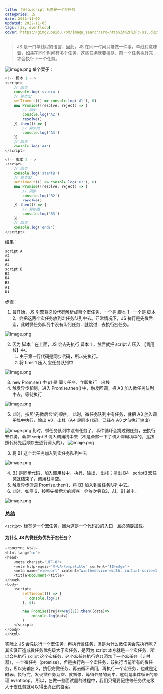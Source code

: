 ```yaml
---
title: 为什么script 标签是一个宏任务
categories: JS
date: 2022-11-05
updated: 2022-11-05
tags: [JS, eventloop]
cover: https://gimg2.baidu.com/image_search/src=http%3A%2F%2Fc-ssl.duitang.com%2Fuploads%2Fitem%2F201612%2F07%2F20161207212120_NJLCP.jpeg&refer=http%3A%2F%2Fc-ssl.duitang.com&app=2002&size=f9999,10000&q=a80&n=0&g=0n&fmt=auto?sec=1673494031&t=952d53bd392fa152eb1c9f1a7c658539
---
```


> JS 是一门单线程的语言，因此，JS 在同一时间只能做一件事，单线程意味着，如果在同个时间有多个任务，这些任务就要排队，前一个任务执行完，才会执行下一个任务。

![image.png](https://cdn.nlark.com/yuque/0/2022/png/2324645/1670897426854-c1daf2d5-449d-48a3-9264-8fc0bca3f163.png#averageHue=%23f1eff2&clientId=u9fcda738-8167-4&crop=0&crop=0&crop=1&crop=1&from=paste&height=477&id=u76ea3fa3&margin=%5Bobject%20Object%5D&name=image.png&originHeight=477&originWidth=763&originalType=binary&ratio=1&rotation=0&showTitle=false&size=138004&status=done&style=none&taskId=u6d065fa0-7f0c-4299-9eb1-d104661b4bd&title=&width=763)
举个栗子：

```javascript
<!-- 脚本 1 -->
<script>
	// 同步
	console.log('startA')
	// 异步宏
	setTimeout(() => console.log('A1'), 0)
	new Promise((resolve, reject) => {
		// 同步
		console.log('A2')
		resolve()
	}).then(() => {
		// 异步微
		console.log('A3')
	})
	// 同步
	console.log('A4')
</script>

<!-- 脚本 2 -->
<script>
	// 同步
	console.log('startB')
	// 异步宏
	setTimeout(() => console.log('B2'), 0)
	new Promise((resolve, reject) => {
		// 同步
		console.log('B2')
		resolve()
	}).then(() => {
		// 异步微
		console.log('B3')
	})
	// 同步
	console.log('end2')
</script>
```

结果：

```javascript
script A
A2
A4
A3
script B
B2
B4
B3
A1
B1
```

步骤：

1. 最开始，JS 引擎将这段代码解析成两个宏任务，一个是 脚本 1，一个是 脚本 2。会把这两个宏任务放到宏任务队列中去。正常情况下，JS 执行是先微后宏，此时微任务队列中没有队列任务，就跳过，去执行宏任务。

![image.png](https://cdn.nlark.com/yuque/0/2022/png/2324645/1670898463403-2dd88652-6c90-4975-9cd1-43bdb2f8db13.png#averageHue=%23f2e8e0&clientId=u9fcda738-8167-4&crop=0&crop=0&crop=1&crop=1&from=paste&height=270&id=uc96b1a6c&margin=%5Bobject%20Object%5D&name=image.png&originHeight=270&originWidth=326&originalType=binary&ratio=1&rotation=0&showTitle=false&size=30416&status=done&style=none&taskId=u2bdc46ca-275d-42be-bb3a-9dcdb08290e&title=&width=326)

2. 因为 脚本 1 在上面，JS 会去先执行 脚本 1 ，然后就把 script A 压入 【调用栈】中。
   1. 由于第一行代码是同步代码，所以先执行。
   2. 将 timer1 压入 宏任务队列中

![image.png](https://cdn.nlark.com/yuque/0/2022/png/2324645/1670899077228-3c5733f6-f95e-4e2a-9970-a4be90412ec1.png#averageHue=%23f4f0ea&clientId=u9fcda738-8167-4&crop=0&crop=0&crop=1&crop=1&from=paste&height=254&id=ua0c458ca&margin=%5Bobject%20Object%5D&name=image.png&originHeight=254&originWidth=405&originalType=binary&ratio=1&rotation=0&showTitle=false&size=27642&status=done&style=none&taskId=u852c97c0-9b65-4888-ad85-cf40f8a199c&title=&width=405)

3.  new Promise() 中 p1 是 同步任务，立即执行，出栈
4.  触发异步机制，进入 Promise.then() 中，触发回调，把 A3 加入微任务队列中去，等待执行

![image.png](https://cdn.nlark.com/yuque/0/2022/png/2324645/1670899089251-145264c4-b8bd-4736-874f-227312175e60.png#averageHue=%23f4e8e1&clientId=u9fcda738-8167-4&crop=0&crop=0&crop=1&crop=1&from=paste&height=251&id=R6c2R&margin=%5Bobject%20Object%5D&name=image.png&originHeight=251&originWidth=384&originalType=binary&ratio=1&rotation=0&showTitle=false&size=26983&status=done&style=none&taskId=ub8561ed2-194e-44e9-ad21-535a0c2c240&title=&width=384)

5.  此时，按照“先微后宏“的顺序， 此时，微任务队列中有任务，就把 A3 放入调用栈中执行，输出 A3，出栈（A4 是同步代码，已经在 A3 之前执行输出）

![image.png](https://cdn.nlark.com/yuque/0/2022/png/2324645/1670899704352-7528d448-b4dc-420d-bdb3-1fb3407e8caa.png#averageHue=%23f4eae4&clientId=u9fcda738-8167-4&crop=0&crop=0&crop=1&crop=1&from=paste&height=250&id=ud2893cfc&margin=%5Bobject%20Object%5D&name=image.png&originHeight=250&originWidth=372&originalType=binary&ratio=1&rotation=0&showTitle=false&size=29144&status=done&style=none&taskId=u9118bbad-f295-4397-a9aa-b1613dbc913&title=&width=372)
此时，微任务队列中没有任务了，事件循环会跳过微任务，去执行宏任务。会把 script B 调入调用栈中去（不是全部一下子调入调用栈中的，是按照代码先后顺序去逐行调入的）。
![image.png](https://cdn.nlark.com/yuque/0/2022/png/2324645/1670900133149-a369a583-4d6c-469c-9aa3-e37405606f13.png#averageHue=%23f4f1eb&clientId=u9fcda738-8167-4&crop=0&crop=0&crop=1&crop=1&from=paste&height=256&id=u3fd88008&margin=%5Bobject%20Object%5D&name=image.png&originHeight=256&originWidth=369&originalType=binary&ratio=1&rotation=0&showTitle=false&size=27544&status=done&style=none&taskId=u3b91c160-41f3-40d9-8c39-c6a287ecbdb&title=&width=369)

3. 将 B1 这个宏任务加入到宏任务队列中去

![image.png](https://cdn.nlark.com/yuque/0/2022/png/2324645/1670900387253-a76291b9-45b6-4c70-a4d0-5834ec85fe36.png#averageHue=%23f3eae4&clientId=u9fcda738-8167-4&crop=0&crop=0&crop=1&crop=1&from=paste&height=269&id=ua16f381a&margin=%5Bobject%20Object%5D&name=image.png&originHeight=269&originWidth=386&originalType=binary&ratio=1&rotation=0&showTitle=false&size=28521&status=done&style=none&taskId=u4fa9cd4e-a7b0-4776-9536-70d33baf4a2&title=&width=386)

4. B2 是同步代码，加入调用栈中，执行，输出， 出栈；输出 B4，scriptB 宏任务就结束了，调用栈清空。
5. 触发异步回调 Promise.then()，将 B3 加入到微任务队列中去。
6. 此时，如图 6，按照先微后宏的顺序，会依次把 B3、A1、B1 输出。

![image.png](https://cdn.nlark.com/yuque/0/2022/png/2324645/1670900756939-879e78a1-0df5-4020-8635-691925a5e40a.png#averageHue=%23f5f4f0&clientId=u9fcda738-8167-4&crop=0&crop=0&crop=1&crop=1&from=paste&height=251&id=u3872b20d&margin=%5Bobject%20Object%5D&name=image.png&originHeight=251&originWidth=366&originalType=binary&ratio=1&rotation=0&showTitle=false&size=25361&status=done&style=none&taskId=u072a3081-7700-4e2e-9b97-1ad6333f86a&title=&width=366)

### 总结

`<script>` 标签是一个宏任务，因为这是一个代码段的入口，且必须要加载。

#### 为什么 JS 的微任务优先于宏任务？

```js
<!DOCTYPE html>
<html lang="en">
<head>
    <meta charset="UTF-8">
    <meta http-equiv="X-UA-Compatible" content="IE=edge">
    <meta name="viewport" content="width=device-width, initial-scale=1.0">
    <title>Document</title>
</head>
<body>
    <script>
        setTimeout(() => {
           console.log(1)
        }, 0);

        new Promise((rej)=>rej(2)).then((data)=>
            console.log(data)
        )
    </script>
</body>
</html>
```

实际上 JS 会先执行一个宏任务，再执行微任务，但是为什么微任务会先执行呢？
其实真正造成微任务优先级大于宏任务，是因为 script 本身就是一个宏任务，所以会先执行 script 这个宏任务，这个宏任务执行完又添加了一个宏任务（计时器），一个微任务（promise），但是执行完一个宏任务，该执行当前所有的微任务，所以先输出 2，执行完微任务，再去循环调用，再执行一个宏任务，也就是定时器，执行完，发现微任务为空，就暂停，等待任务的到来，这就是事件循环的原理 eventloop。
所以，在做一些面试题的过程中，我们只需要记住微任务优先级大于宏任务就可以得出真正的答案。
